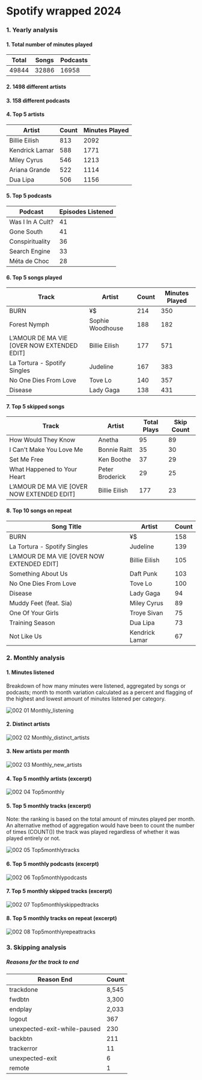 # Spotify wrapped 2024

### 1. Yearly analysis

#### 1. Total number of minutes played

|Total|Songs|Podcasts|
|-----|-----|--------|
|49844|32886|	16958  |
		

#### 2. 1498 different artists
#### 3. 158 different podcasts
#### 4. Top 5 artists

| Artist        |Count|Minutes Played|
|---------------|-----|--------------|
| Billie Eilish |813  |2092          |
| Kendrick Lamar|588  |1771          |
| Miley Cyrus   |546  |1213          |
| Ariana Grande |522  |1114          |
| Dua Lipa      |506  |1156          |

#### 5. Top 5 podcasts

| Podcast         | Episodes Listened |
|-----------------|-------------------|
| Was I In A Cult?| 41                |
| Gone South      | 41                |
| Conspirituality | 36                |
| Search Engine   | 33                |
| Méta de Choc    | 28                |

#### 6. Top 5 songs played

| Track                                     | Artist             | Count | Minutes Played |
|-------------------------------------------|--------------------|-------|----------------|
| BURN                                      | ¥$                 | 214   | 350            |
| Forest Nymph                              | Sophie Woodhouse   | 188   | 182            |
| L’AMOUR DE MA VIE [OVER NOW EXTENDED EDIT]| Billie Eilish      | 177   | 571            |
| La Tortura - Spotify Singles              | Judeline           | 167   | 383            |
| No One Dies From Love                     | Tove Lo            | 140   | 357            |
| Disease                                   | Lady Gaga          | 138   | 431            |

#### 7. Top 5 skipped songs

| Track                                                    | Artist     | Total Plays | Skip Count |
|-----------------------------------------------------------------------|-------------------|-------------|------------|
| How Would They Know                                                    | Anetha            | 95          | 89         |
| I Can't Make You Love Me                                               | Bonnie Raitt      | 35          | 30         |
| Set Me Free                                                            | Ken Boothe        | 37          | 29         |
| What Happened to Your Heart | Peter Broderick           | 29          | 25         |
|L’AMOUR DE MA VIE [OVER NOW EXTENDED EDIT]| Billie Eilish| 177         | 23         |

#### 8. Top 10 songs on repeat

| Song Title                                        | Artist              | Count      |
|---------------------------------------------------|---------------------|------------|
| BURN                                              | ¥$                  | 158        |
| La Tortura - Spotify Singles                      | Judeline            | 139        |
| L’AMOUR DE MA VIE [OVER NOW EXTENDED EDIT]        | Billie Eilish       | 105        |
| Something About Us                                | Daft Punk           | 103        |
| No One Dies From Love                             | Tove Lo             | 100        |
| Disease                                           | Lady Gaga           | 94         |
| Muddy Feet (feat. Sia)                            | Miley Cyrus         | 89         |
| One Of Your Girls                                 | Troye Sivan         | 75         |
| Training Season                                   | Dua Lipa            | 73         |
| Not Like Us                                       | Kendrick Lamar      | 67         |

### 2. Monthly analysis
#### 1. Minutes listened
Breakdown of how many minutes were listened, aggregated by songs or podcasts; month to month variation calculated as a percent and flagging of the highest and lowest amount of minutes listened per category.

![002 01 Monthly_listening](https://github.com/user-attachments/assets/43ee7bf9-9d70-4fb0-9246-d9cd418fafc8)

#### 2. Distinct artists
![002 02 Monthly_distinct_artists](https://github.com/user-attachments/assets/ffe52a87-5aa8-44d4-933a-35b298df09e2)

#### 3. New artists per month

![002 03 Monthly_new_artists](https://github.com/user-attachments/assets/4666d937-a106-4488-bfb7-f897e55fb4bd)

#### 4. Top 5 monthly artists (excerpt)

![002 04 Top5monthly](https://github.com/user-attachments/assets/56037083-aa73-479b-ab00-1c91669a14c5)

#### 5. Top 5 monthly tracks (excerpt)
Note: the ranking is based on the total amount of minutes played per month. An alternative method of aggregation would have been to count the number of times (COUNT()) the track was played regardless of whether it was played entirely or not.

![002 05 Top5monthlytracks](https://github.com/user-attachments/assets/1588bab4-b12a-4ae5-b824-5bf224d42b59)

#### 6. Top 5 monthly podcasts (excerpt)

![002 06 Top5monthlypodcasts](https://github.com/user-attachments/assets/565bf00a-16aa-4848-96d6-4d9fd5601292)

#### 7. Top 5 monthly skipped tracks (excerpt)

![002 07 Top5monthlyskippedtracks](https://github.com/user-attachments/assets/08088eb3-3a98-4863-8642-92f15355b57a)

#### 8. Top 5 monthly tracks on repeat (excerpt)

![002 08 Top5monthlyrepeattracks](https://github.com/user-attachments/assets/6c31a95c-bd9a-440d-91ef-deb9b035f9b8)

### 3. Skipping analysis

##### Reasons for the track to end
| Reason End                  | Count|
|-----------------------------|------|
| trackdone                   | 8,545|
| fwdbtn                      | 3,300|
| endplay                     | 2,033|
| logout                      | 367  |
| unexpected-exit-while-paused| 230  |
| backbtn                     | 211  |
| trackerror                  | 11   |
| unexpected-exit             | 6    |
| remote                      | 1    |
